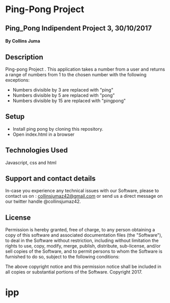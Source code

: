 # Ping-Pong Project

## Ping_Pong Indipendent Project 3, 30/10/2017

#### By Collins Juma

## Description

Ping-pong Project . This application takes a number from a user and returns a range of numbers from 1 to the chosen number with the following exceptions:
* Numbers divisible by 3 are replaced with "ping"
* Numbers divisible by 5 are replaced with "pong"
* Numbers divisible by 15 are replaced with "pingpong"

## Setup

* Install ping pong by cloning this repository.
* Open index.html in a browser

## Technologies Used

Javascript, css and html

## Support and contact details

In-case you experience any technical issues with our Software, please to contact us on : collinsjumaz42@gmail.com or send us a direct  message on our twitter handle @collinsjumaz42.

 ## License

Permission is hereby granted, free of charge, to any person obtaining a copy of this software and associated documentation files (the "Software"), to deal in the Software without restriction, including without limitation the rights to use, copy, modify, merge, publish, distribute, sub-license, and/or sell copies of the Software, and to permit persons to whom the Software is furnished to do so, subject to the following conditions:

The above copyright notice and this permission notice shall be included in all copies or substantial portions of the Software.
Copyright 2017.
# ipp
